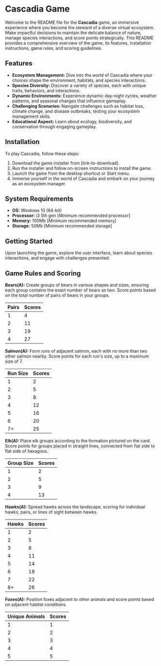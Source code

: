 # Cascadia Game

Welcome to the README file for the **Cascadia** game, an immersive experience where you become the steward of a diverse virtual ecosystem. Make impactful decisions to maintain the delicate balance of nature, manage species interactions, and score points strategically. This README provides a comprehensive overview of the game, its features, installation instructions, game rules, and scoring guidelines.

## Features

- **Ecosystem Management:** Dive into the world of Cascadia where your choices shape the environment, habitats, and species interactions.
- **Species Diversity:** Discover a variety of species, each with unique traits, behaviors, and interactions.
- **Dynamic Environments:** Experience dynamic day-night cycles, weather patterns, and seasonal changes that influence gameplay.
- **Challenging Scenarios:** Navigate challenges such as habitat loss, climate change, and disease outbreaks, testing your ecosystem management skills.
- **Educational Aspect:** Learn about ecology, biodiversity, and conservation through engaging gameplay.

## Installation

To play Cascadia, follow these steps:

1. Download the game installer from [link-to-download].
2. Run the installer and follow on-screen instructions to install the game.
3. Launch the game from the desktop shortcut or Start menu.
4. Immerse yourself in the world of Cascadia and embark on your journey as an ecosystem manager.

## System Requirements

- **OS:** Windows 10 (64-bit)
- **Processor:** i3 5th gen [Minimum recommended processor]
- **Memory:** 100Mb [Minimum recommended memory]
- **Storage:** 50Mb [Minimum recommended storage]

## Getting Started

Upon launching the game, explore the user interface, learn about species interactions, and engage with challenges presented.

## Game Rules and Scoring

**Bears(A):** Create groups of bears in various shapes and sizes, ensuring each group contains the exact number of bears as two. Score points based on the total number of pairs of bears in your groups.

| Pairs | Scores |
|-------|--------|
| 1     | 4      |
| 2     | 11     |
| 3     | 19     |
| 4     | 27     |

**Salmon(A):** Form runs of adjacent salmon, each with no more than two other salmon nearby. Score points for each run's size, up to a maximum size of 7.

| Run Size | Scores |
|----------|--------|
| 1        | 2      |
| 2        | 5      |
| 3        | 8      |
| 4        | 12     |
| 5        | 16     |
| 6        | 20     |
| 7+       | 25     |

**Elk(A):** Place elk groups according to the formation pictured on the card. Score points for groups placed in straight lines, connected from flat side to flat side of hexagons.

| Group Size | Scores |
|------------|--------|
| 1          | 2      |
| 2          | 5      |
| 3          | 9      |
| 4          | 13     |

**Hawks(A):** Spread hawks across the landscape, scoring for individual hawks, pairs, or lines of sight between hawks.

| Hawks | Scores |
|-------|--------|
| 1     | 2      |
| 2     | 5      |
| 3     | 8      |
| 4     | 11     |
| 5     | 14     |
| 6     | 18     |
| 7     | 22     |
| 8+    | 26     |

**Foxes(A):** Position foxes adjacent to other animals and score points based on adjacent habitat conditions.

| Unique Animals | Scores |
|----------------|--------|
| 1              | 1      |
| 2              | 2      |
| 3              | 3      |
| 4              | 4      |
| 5              | 5      |


